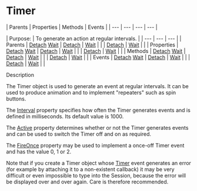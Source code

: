




<h1 class="heading"><span class="name">Timer</span></h1>
| Parents | Properties | Methods | Events |
| --- | --- | --- | ---  |

| Purpose: | To generate an action at regular intervals. |
| --- | --- | ---  |
| Parents | [Detach](../a-z/detach.md) [Wait](../a-z/wait.md) | [Detach](../a-z/detach.md) | [Wait](../a-z/wait.md) |  |
| [Detach](../a-z/detach.md) | [Wait](../a-z/wait.md) |  |
| Properties | [Detach](../a-z/detach.md) [Wait](../a-z/wait.md) | [Detach](../a-z/detach.md) | [Wait](../a-z/wait.md) |  |
| [Detach](../a-z/detach.md) | [Wait](../a-z/wait.md) |  |
| Methods | [Detach](../a-z/detach.md) [Wait](../a-z/wait.md) | [Detach](../a-z/detach.md) | [Wait](../a-z/wait.md) |  |
| [Detach](../a-z/detach.md) | [Wait](../a-z/wait.md) |  |
| Events | [Detach](../a-z/detach.md) [Wait](../a-z/wait.md) | [Detach](../a-z/detach.md) | [Wait](../a-z/wait.md) |  |
| [Detach](../a-z/detach.md) | [Wait](../a-z/wait.md) |  |


Description


The Timer object is used to generate an event at regular intervals. It can be
used to produce animation and to implement "repeaters" such as spin buttons.



The [Interval](../a-z/interval.md) property specifies how
often the Timer generates events and is defined in milliseconds. Its default
value is 1000.


The [Active](../a-z/active.md) property determines whether or
not the Timer generates events and can be used to switch the Timer off and on as
required.


The [FireOnce](../a-z/fireonce.md) property may be used to implement a once-off Timer event and has the value 0, 1 or 2.


Note that if you create a Timer object whose [Timer](../a-z/timer.md) event generates an error
(for example by attaching it to a non-existent callback) it may be very
difficult or even impossible to type into the Session, because the error will be
displayed over and over again. Care is therefore recommended.


